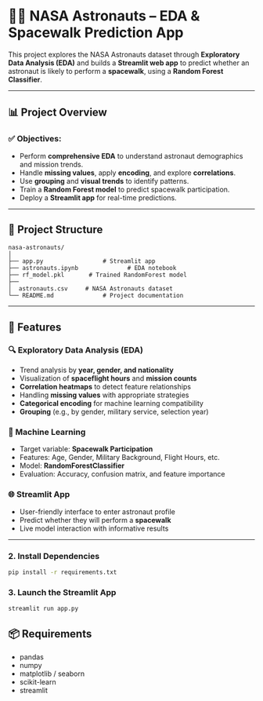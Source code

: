 # 🧑‍🚀 NASA Astronauts – EDA & Spacewalk Prediction App

This project explores the NASA Astronauts dataset through **Exploratory Data Analysis (EDA)** and builds a **Streamlit web app** to predict whether an astronaut is likely to perform a **spacewalk**, using a **Random Forest Classifier**.

---

## 📊 Project Overview

### ✅ Objectives:
- Perform **comprehensive EDA** to understand astronaut demographics and mission trends.
- Handle **missing values**, apply **encoding**, and explore **correlations**.
- Use **grouping** and **visual trends** to identify patterns.
- Train a **Random Forest model** to predict spacewalk participation.
- Deploy a **Streamlit app** for real-time predictions.

---

## 📁 Project Structure

```
nasa-astronauts/
│
├── app.py                 # Streamlit app
├── astronauts.ipynb              # EDA notebook
├── rf_model.pkl       # Trained RandomForest model
├── 
│  astronauts.csv     # NASA Astronauts dataset
└── README.md              # Project documentation
```

---

## 📌 Features

### 🔍 Exploratory Data Analysis (EDA)
- Trend analysis by **year, gender, and nationality**
- Visualization of **spaceflight hours** and **mission counts**
- **Correlation heatmaps** to detect feature relationships
- Handling **missing values** with appropriate strategies
- **Categorical encoding** for machine learning compatibility
- **Grouping** (e.g., by gender, military service, selection year)

### 🤖 Machine Learning
- Target variable: **Spacewalk Participation**
- Features: Age, Gender, Military Background, Flight Hours, etc.
- Model: **RandomForestClassifier**
- Evaluation: Accuracy, confusion matrix, and feature importance

### 🌐 Streamlit App
- User-friendly interface to enter astronaut profile
- Predict whether they will perform a **spacewalk**
- Live model interaction with informative results

---
 

### 2. Install Dependencies
```bash
pip install -r requirements.txt
```

### 3. Launch the Streamlit App
```bash
streamlit run app.py
```
 

## 📦 Requirements

- pandas  
- numpy  
- matplotlib / seaborn  
- scikit-learn  
- streamlit  

 
